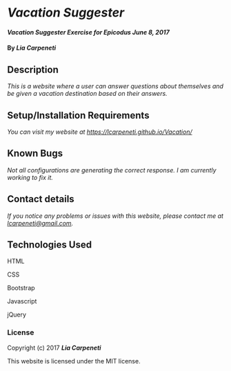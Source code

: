 # _Vacation Suggester_

#### _Vacation Suggester Exercise for Epicodus June 8, 2017_

#### By _**Lia Carpeneti**_

## Description

_This is a website where a user can answer questions about themselves and be given a vacation destination based on their answers._

## Setup/Installation Requirements

_You can visit my website at https://lcarpeneti.github.io/Vacation/_

## Known Bugs

_Not all configurations are generating the correct response.  I am currently working to fix it._


## Contact details

_If you notice any problems or issues with this website, please contact me at lcarpeneti@gmail.com._

## Technologies Used

HTML

CSS

Bootstrap

Javascript

jQuery

### License

Copyright (c) 2017 **_Lia Carpeneti_**

This website is licensed under the MIT license.
